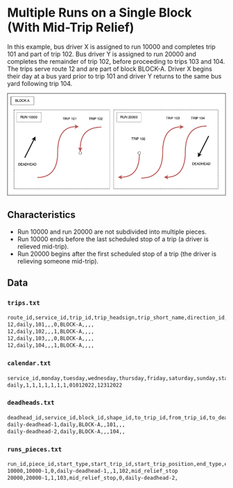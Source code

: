 # Multiple Runs on a Single Block (With Mid-Trip Relief)

In this example, bus driver X is assigned to run 10000 and completes trip 101 and part of trip 102. Bus driver Y is assigned to run 20000 and completes the remainder of trip 102, before proceeding to trips 103 and 104. The trips serve route 12 and are part of block BLOCK-A. Driver X begins their day at a bus yard prior to trip 101 and driver Y returns to the same bus yard following trip 104.

![multiple-runs-one-block-midtrip-relief](diagram.png)

## Characteristics

* Run 10000 and run 20000 are not subdivided into multiple pieces.
* Run 10000 ends before the last scheduled stop of a trip (a driver is relieved mid-trip).
* Run 20000 begins after the first scheduled stop of a trip (the driver is relieving someone mid-trip).

## Data

### `trips.txt`

```csv
route_id,service_id,trip_id,trip_headsign,trip_short_name,direction_id,block_id,shape_id,wheelchair_accessible,bikes_allowed
12,daily,101,,,0,BLOCK-A,,,,
12,daily,102,,,1,BLOCK-A,,,,
12,daily,103,,,0,BLOCK-A,,,,
12,daily,104,,,1,BLOCK-A,,,,
```

### `calendar.txt`

```csv
service_id,monday,tuesday,wednesday,thursday,friday,saturday,sunday,start_date,end_date
daily,1,1,1,1,1,1,1,01012022,12312022
```

### `deadheads.txt`

```csv
deadhead_id,service_id,block_id,shape_id,to_trip_id,from_trip_id,to_deadhead_id,from_deadhead_id
daily-deadhead-1,daily,BLOCK-A,,101,,,
daily-deadhead-2,daily,BLOCK-A,,,104,,
```

### `runs_pieces.txt`

```csv
run_id,piece_id,start_type,start_trip_id,start_trip_position,end_type,end_trip_id,end_trip_position
10000,10000-1,0,daily-deadhead-1,,1,102,mid_relief_stop
20000,20000-1,1,103,mid_relief_stop,0,daily-deadhead-2,
```
